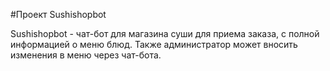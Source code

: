 #Проект Sushishopbot

Sushishopbot - чат-бот для магазина суши для приема заказа, с полной информацией о меню блюд.
Также администратор может вносить изменения в меню через чат-бота.